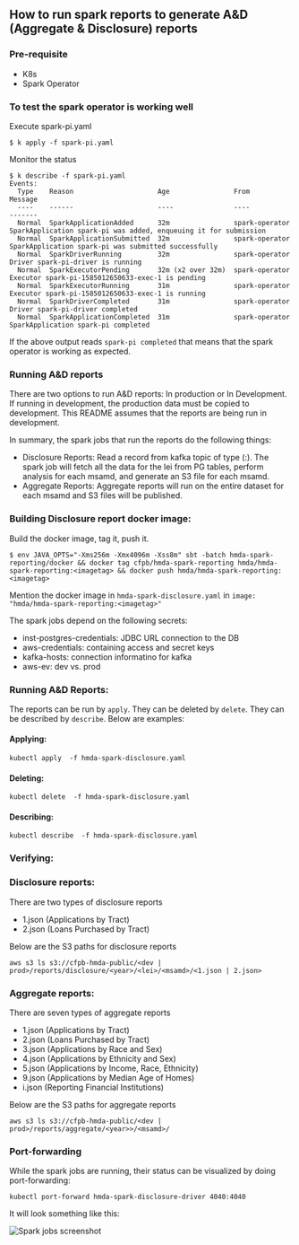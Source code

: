 ## How to run spark reports to generate A&D (Aggregate & Disclosure) reports

### Pre-requisite

- K8s
- Spark Operator

### To test the spark operator is working well

Execute spark-pi.yaml

```
$ k apply -f spark-pi.yaml
```

Monitor the status

```
$ k describe -f spark-pi.yaml
Events:
  Type    Reason                     Age                From            Message
  ----    ------                     ----               ----            -------
  Normal  SparkApplicationAdded      32m                spark-operator  SparkApplication spark-pi was added, enqueuing it for submission
  Normal  SparkApplicationSubmitted  32m                spark-operator  SparkApplication spark-pi was submitted successfully
  Normal  SparkDriverRunning         32m                spark-operator  Driver spark-pi-driver is running
  Normal  SparkExecutorPending       32m (x2 over 32m)  spark-operator  Executor spark-pi-1585012650633-exec-1 is pending
  Normal  SparkExecutorRunning       31m                spark-operator  Executor spark-pi-1585012650633-exec-1 is running
  Normal  SparkDriverCompleted       31m                spark-operator  Driver spark-pi-driver completed
  Normal  SparkApplicationCompleted  31m                spark-operator  SparkApplication spark-pi completed
```

If the above output reads `spark-pi completed` that means that the spark operator is working as expected.

### Running A&D reports

There are two options to run A&D reports: In production  or In Development. If running in development, the production data must be copied to development. This README assumes that the reports are being run in development. 

In summary, the spark jobs that run the reports do the following things:

- Disclosure Reports: Read a record from kafka topic of type (<lei>:<submission-id>). The spark job will fetch all the data for the lei from PG tables, perform analysis for each msamd, and generate an S3 file for each msamd. 
- Aggregate Reports: Aggregate reports will run on the entire dataset for each msamd and S3 files will be published. 

### Building Disclosure report docker image:

Build the docker image, tag it, push it. 

```
$ env JAVA_OPTS="-Xms256m -Xmx4096m -Xss8m" sbt -batch hmda-spark-reporting/docker && docker tag cfpb/hmda-spark-reporting hmda/hmda-spark-reporting:<imagetag> && docker push hmda/hmda-spark-reporting:<imagetag>
```

Mention the docker image in `hmda-spark-disclosure.yaml` in `image: "hmda/hmda-spark-reporting:<imagetag>"`

The spark jobs depend on the following secrets:

- inst-postgres-credentials: JDBC URL connection to the DB
- aws-credentials: containing access and secret keys
- kafka-hosts: connection informatino for kafka
- aws-ev: dev vs. prod


### Running A&D Reports:

The reports can be run by `apply`. They can be deleted by `delete`. They can be described by `describe`. Below are examples:

#### Applying:

`kubectl apply  -f hmda-spark-disclosure.yaml`

#### Deleting:

`kubectl delete  -f hmda-spark-disclosure.yaml`

#### Describing:

`kubectl describe  -f hmda-spark-disclosure.yaml`

### Verifying:

### Disclosure reports:

There are two types of disclosure reports 
- 1.json (Applications by Tract)
- 2.json (Loans Purchased by Tract)

Below are the S3 paths for disclosure reports

`aws s3 ls s3://cfpb-hmda-public/<dev | prod>/reports/disclosure/<year>/<lei>/<msamd>/<1.json | 2.json>`

### Aggregate reports:

There are seven types of aggregate reports

- 1.json (Applications by Tract)
- 2.json (Loans Purchased by Tract)
- 3.json (Applications by Race and Sex)
- 4.json (Applications by Ethnicity and Sex)
- 5.json (Applications by Income, Race, Ethnicity)
- 9.json (Applications by Median Age of Homes)
- i.json (Reporting Financial Institutions)

Below are the S3 paths for aggregate reports

`aws s3 ls s3://cfpb-hmda-public/<dev | prod>/reports/aggregate/<year>>/<msamd>/`

### Port-forwarding

While the spark jobs are running, their status can be visualized by doing port-forwarding:

`kubectl port-forward hmda-spark-disclosure-driver 4040:4040`

It will look something like this:

![Spark jobs screenshot](https://user-images.githubusercontent.com/44377678/77762269-a4355380-700f-11ea-9b64-067d5221c9b4.png)